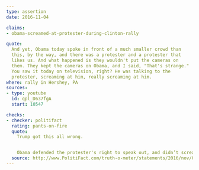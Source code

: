 ```yaml
---
type: assertion
date: 2016-11-04

claims:
- obama-screamed-at-protester-during-clinton-rally

quote:
  And yet, Obama today spoke in front of a much smaller crowd than
  this, by the way, and there was a protester and a protester that
  likes us. And what happened is they wouldn't put the cameras on
  them. They kept the cameras on Obama, and I said, "That's strange."
  You saw it today on television, right? He was talking to the
  protester, screaming at him, really screaming at him.
where: rally in Hershey, PA
sources:
- type: youtube
  id: qpl_D637fgA
  start: 10547

checks:
- checker: politifact
  rating: pants-on-fire
  quote:
    Trump got this all wrong.


    Obama defended the protester's right to speak out, and didn’t scream at him. In fact, Obama’s remarks were directed at Clinton supporters, not the protester.
  source: http://www.PolitiFact.com/truth-o-meter/statements/2016/nov/06/donald-trump/donald-trumps-pants-fire-claim-obama-screamed-prot/
---
```

